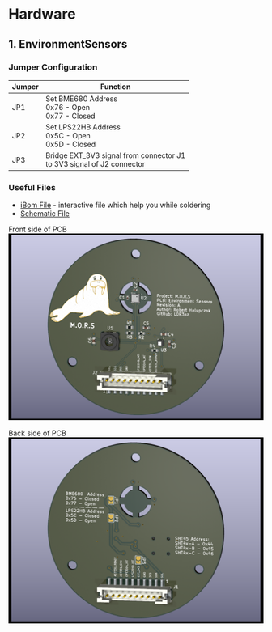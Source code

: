 # Hardware
## 1. EnvironmentSensors
### Jumper Configuration
|Jumper	|Function																	|
|-------|---------------------------------------------------------------------------|
|JP1	|Set BME680 Address <br>0x76 - Open <br>0x77 - Closed						|
|JP2	|Set LPS22HB Address <br>0x5C - Open <br>0x5D - Closed						|
|JP3	|Bridge EXT_3V3 signal from connector J1 <br>to 3V3 signal of J2 connector	|

### Useful Files
- [iBom File](/../master/Hardware/1.EnvironmentSensors/Kicad/doc/ibom/) - interactive file which help you while soldering 
- [Schematic File](/../master/Hardware/1.EnvironmentSensors/Kicad/doc/schematic/EnvironmentSensors.pdf)

Front side of PCB
![PCB_KiCad_EnvironmentSensors_Front]

Back side of PCB
![PCB_KiCad_EnvironmentSensors_Back]


<!-- Images and diagrams -->
[PCB_KiCad_EnvironmentSensors_Front]: 	img/Hardware/PCB-Kicad-EnvironmentSensors-Front.png
[PCB_KiCad_EnvironmentSensors_Back]: 	img/Hardware/PCB-Kicad-EnvironmentSensors-Back.png